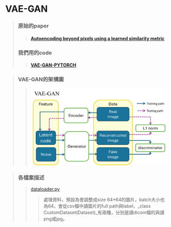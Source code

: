 VAE-GAN
===
> ### 原始的paper
>> #### [Autoencoding beyond pixels using a learned similarity metric](https://arxiv.org/pdf/1512.09300.pdf "游標顯示")
> ### 我們用的code  
>> #### [VAE-GAN-PYTORCH](https://github.com/rishabhd786/VAE-GAN-PYTORCH?source=post_page-----8f9db4aeb7a2-------------------------------- "游標顯示")

>### VAE-GAN的架構圖
>>![](VAE-GAN.png)  

>### 各檔案描述
>> [dataloader.py](dataloader.py "游標顯示")
>>> 處理資料，預設為會調整成size 64*64的圖片，batch大小也為64，會從csv檔中讀圖片的full path與label，_class CustomDataset(Dataset)_有兩種，分別是讀dicom檔的與讀png或jpg。


